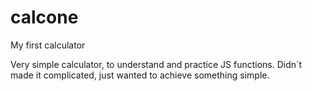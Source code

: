 # calcone
My first calculator

Very simple calculator, to understand and practice JS functions.
Didn´t made it complicated, just wanted to achieve something simple. 
